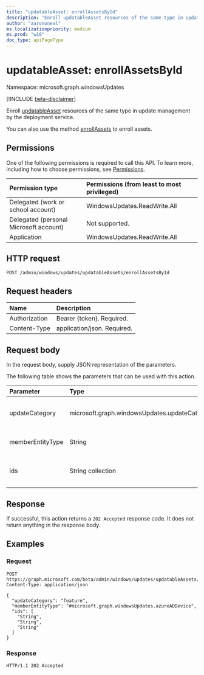 ```yaml
---
title: "updatableAsset: enrollAssetsById"
description: "Enroll updatableAsset resources of the same type in update management by the deployment service."
author: "aarononeal"
ms.localizationpriority: medium
ms.prod: "w10"
doc_type: apiPageType
---
```


# updatableAsset: enrollAssetsById
Namespace: microsoft.graph.windowsUpdates

[!INCLUDE [beta-disclaimer](../../includes/beta-disclaimer.md)]

Enroll [updatableAsset](../resources/windowsupdates-updatableasset.md) resources of the same type in update management by the deployment service.

You can also use the method [enrollAssets](windowsupdates-updatableasset-enrollassets.md) to enroll assets.

## Permissions
One of the following permissions is required to call this API. To learn more, including how to choose permissions, see [Permissions](/graph/permissions-reference).

|Permission type|Permissions (from least to most privileged)|
|:---|:---|
|Delegated (work or school account)|WindowsUpdates.ReadWrite.All|
|Delegated (personal Microsoft account)|Not supported.|
|Application|WindowsUpdates.ReadWrite.All|

## HTTP request

<!-- {
  "blockType": "ignored"
}
-->
``` http
POST /admin/windows/updates/updatableAssets/enrollAssetsById
```

## Request headers
|Name|Description|
|:---|:---|
|Authorization|Bearer {token}. Required.|
|Content-Type|application/json. Required.|

## Request body
In the request body, supply JSON representation of the parameters.

The following table shows the parameters that can be used with this action.

|Parameter|Type|Description|
|:---|:---|:---|
|updateCategory|microsoft.graph.windowsUpdates.updateCategory|The category of updates for the service to manage. Supports a subset of the values for **updateCategory**. Possible values are: `feature`, `unknownFutureValue`.|
|memberEntityType|String|The full type of the **updatableAsset** resources. Possible values are: `#microsoft.graph.windowsUpdates.azureADDevice`.|
|ids|String collection|List of identifiers corresponding to the **updatableAsset** resources to enroll in update management by the service for the given **updateCategory**.|

## Response

If successful, this action returns a `202 Accepted` response code. It does not return anything in the response body.

## Examples

### Request

<!-- {
  "blockType": "request",
  "name": "updatableasset_enrollassetsbyid"
}
-->
``` http
POST https://graph.microsoft.com/beta/admin/windows/updates/updatableAssets/enrollAssetsById
Content-Type: application/json

{
  "updateCategory": "feature",
  "memberEntityType": "#microsoft.graph.windowsUpdates.azureADDevice",
  "ids": [
    "String",
    "String",
    "String"
  ]
}
```

### Response

<!-- {
  "blockType": "response",
  "truncated": true
}
-->
``` http
HTTP/1.1 202 Accepted
```

